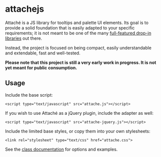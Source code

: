 attachejs
=========

Attaché is a JS library for tooltips and palette UI elements. Its goal is to provide a solid foundation that is easily adapted to your specific requirements; 
it is not meant to be one of the many [full-featured drop-in libraries](http://www.unheap.com/section/user-interface/tool-tips/) out there.

Instead, the project is focused on being compact, easily understandable and extendable, fast and well-tested.

**Please note that this project is still a very early work in progress. It is not yet meant for public consumption.**

Usage
-----

Include the base script:

    <script type="text/javascript" src="attache.js"></script>

If you wish to use Attaché as a jQuery plugin, include the adapter as well:
    
    <script type="text/javascript" src="attache-jquery.js"></script>

Include the limited base styles, or copy them into your own stylesheets:

    <link rel="stylesheet" type="text/css" href="attache.css">

See the [class documentation](doc/Attache.html) for options and examples.